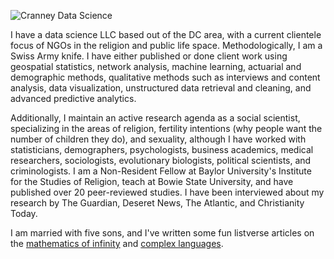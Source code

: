 <p align="center">
  <img width="10" height="10" src="https://user-images.githubusercontent.com/28068645/127241382-4f8330f8-ff19-4600-9472-57582e453bba.png">
</p>

![Cranney Data Science](https://user-images.githubusercontent.com/28068645/127241382-4f8330f8-ff19-4600-9472-57582e453bba.png)

I have a data science LLC based out of the DC area, with a current clientele focus of NGOs in the religion and public life space. Methodologically, I am a Swiss Army knife. I have either published or done client work using geospatial statistics, network analysis, machine learning, actuarial and demographic methods, qualitative methods such as interviews and content analysis, data visualization, unstructured data retrieval and cleaning, and advanced predictive analytics. 

Additionally, I maintain an active research agenda as a social scientist, specializing in the areas of religion, fertility intentions (why people want the number of children they do), and sexuality, although I have worked with statisticians, demographers, psychologists, business academics, medical researchers, sociologists, evolutionary biologists, political scientists, and criminologists. I am a Non-Resident Fellow at Baylor University's Institute for the Studies of Religion, teach at Bowie State University, and have published over 20 peer-reviewed studies. I have been interviewed about my research by The Guardian, Deseret News, The Atlantic, and Christianity Today. 

I am married with five sons, and I've written some fun listverse articles on the [mathematics of infinity](https://listverse.com/2018/04/26/10-facts-from-the-bizarre-world-of-infinite-math/) and [complex languages](https://listverse.com/2020/11/30/top-10-complex-human-languages-2020/). 


